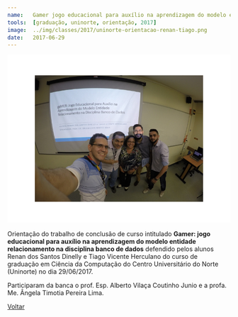```yaml
---
name:  	Gamer jogo educacional para auxílio na aprendizagem do modelo entidade relacionamento na disciplina banco de dados
tools: 	[graduação, uninorte, orientação, 2017]
image: 	../img/classes/2017/uninorte-orientacao-renan-tiago.png
date: 	2017-06-29
---
```


![](../img/classes/2017/uninorte-orientacao-renan-tiago.png)

Orientação do trabalho de conclusão de curso intitulado **Gamer: jogo educacional para auxílio na aprendizagem do modelo entidade relacionamento na disciplina banco de dados** defendido pelos alunos Renan dos Santos Dinelly e Tiago Vicente Herculano do curso de graduação em Ciência da Computação do Centro Universitário do Norte (Uninorte) no dia 29/06/2017. 

Participaram da banca o prof. Esp. Alberto Vilaça Coutinho Junio e a profa. Me. Ângela Timotia Pereira Lima. 

<p class="text-center">
	<a class="btn btn-outline-primary mt-1" href="{{ site.baseurl }}/classes/">Voltar</a>
</p>

